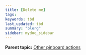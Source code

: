 ```yaml
---
title: [Delete me]
tags:
keywords: tbd
last_updated: tbd
summary: "blerg"
sidebar: mydoc_sidebar
---
```




**Parent topic:** [Other pinboard actions](../../../pages/end_user_guide/pinboards/pinboard_actions.html)
